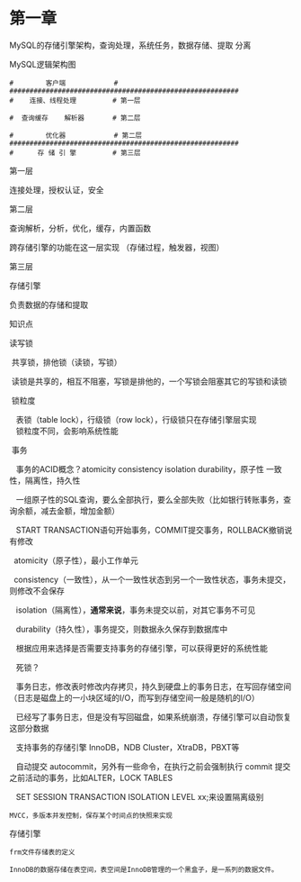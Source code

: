 # 第一章

MySQL的存储引擎架构，查询处理，系统任务，数据存储、提取 分离

MySQL逻辑架构图
```
#        客户端            #                              
#########################################################
#    连接、线程处理         # 第一层   

#  查询缓存    解析器       # 第二层

#        优化器            # 第二层
#########################################################
#      存 储 引 擎         # 第三层
```
第一层

连接处理，授权认证，安全

第二层  

查询解析，分析，优化，缓存，内置函数

跨存储引擎的功能在这一层实现 （存储过程，触发器，视图）

第三层  

存储引擎

负责数据的存储和提取   

知识点  

  读写锁  

  共享锁，排他锁（读锁，写锁）  

  读锁是共享的，相互不阻塞，写锁是排他的，一个写锁会阻塞其它的写锁和读锁  

  锁粒度   

    表锁（table lock），行级锁（row lock），行级锁只在存储引擎层实现   
    锁粒度不同，会影响系统性能   

  事务  

    事务的ACID概念？atomicity consistency isolation durability，原子性 一致性，隔离性，持久性  

    一组原子性的SQL查询，要么全部执行，要么全部失败（比如银行转账事务，查询余额，减去金额，增加金额）

    START TRANSACTION语句开始事务，COMMIT提交事务，ROLLBACK撤销说有修改   

    atomicity（原子性），最小工作单元   

    consistency（一致性），从一个一致性状态到另一个一致性状态，事务未提交，则修改不会保存  

    isolation（隔离性），**通常来说**，事务未提交以前，对其它事务不可见      

    durability（持久性），事务提交，则数据永久保存到数据库中   

    根据应用来选择是否需要支持事务的存储引擎，可以获得更好的系统性能    

    死锁？   

    事务日志，修改表时修改内存拷贝，持久到硬盘上的事务日志，在写回存储空间（日志是磁盘上的一小块区域的I/O，而写到存储空间一般是随机的I/O）   

    已经写了事务日志，但是没有写回磁盘，如果系统崩溃，存储引擎可以自动恢复这部分数据   

    支持事务的存储引擎 InnoDB，NDB Cluster，XtraDB，PBXT等   

    自动提交 autocommit，另外有一些命令，在执行之前会强制执行 commit 提交之前活动的事务，比如ALTER，LOCK TABLES

    SET SESSION TRANSACTION ISOLATION LEVEL xx;来设置隔离级别

    MVCC，多版本并发控制，保存某个时间点的快照来实现

  存储引擎

    frm文件存储表的定义

    InnoDB的数据存储在表空间，表空间是InnoDB管理的一个黑盒子，是一系列的数据文件。    
